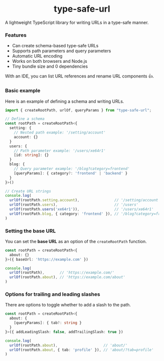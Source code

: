 <h1 align="center">type-safe-url</h1>

A lightweight TypeScript library for writing URLs in a type-safe manner.  

### Features
- Can create schema-based type-safe URLs
- Supports path parameters and query parameters
- Automatic URL encoding
- Works on both browsers and Node.js
- Tiny bundle size and 0 dependencies

With an IDE, you can list URL references and rename URL components 👍.  

### Basic example

Here is an example of defining a schema and writing URLs.  

```ts
import { createRootPath, urlOf, queryParams } from "type-safe-url";

// Define a schema
const rootPath = createRootPath<{
  setting: {
    // Nested path example: '/setting/account'
    account: {}
  }
  users: {
    // Path parameter example: '/users/xe64r1'
    [id: string]: {}
  }
  blog: {
    // Query parameter example: '/blog?category=frontend'
    [queryParams]: { category?: 'frontend' | 'backend' }
  }
}>()

// Create URL strings
console.log(
  urlOf(rootPath.setting.account),                // '/setting/account'
  urlOf(rootPath.users),                          // '/users'
  urlOf(rootPath.users('xe64r1')),                // '/users/xe64r1'
  urlOf(rootPath.blog, { category: 'frontend' }), // '/blog?category=frontend'
)
```

### Setting the base URL

You can set the **base URL** as an option of the `createRootPath` function.  

```ts
const rootPath = createRootPath<{
  about: {}
}>({ baseUrl: 'https://example.com' })

console.log(
  urlOf(rootPath),       // 'https://example.com/'
  urlOf(rootPath.about), // 'https://example.com/about'
)
```

### Options for trailing and leading slashes

There are options to toggle whether to add a slash to the path.  

```ts
const rootPath = createRootPath<{
  about: {
    [queryParams]: { tab?: string }
  }
}>({ addLeadingSlash: false, addTrailingSlash: true })

console.log(
  urlOf(rootPath.about),                     // 'about/'
  urlOf(rootPath.about, { tab: 'profile' }), // 'about/?tab=profile'
)
```
